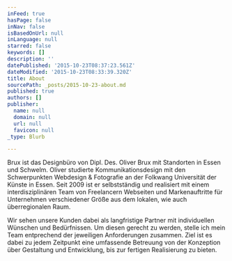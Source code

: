 ```yaml
---
inFeed: true
hasPage: false
inNav: false
isBasedOnUrl: null
inLanguage: null
starred: false
keywords: []
description: ''
datePublished: '2015-10-23T08:37:23.561Z'
dateModified: '2015-10-23T08:33:39.320Z'
title: About
sourcePath: _posts/2015-10-23-about.md
published: true
authors: []
publisher:
  name: null
  domain: null
  url: null
  favicon: null
_type: Blurb

---
```

Brux ist das Designbüro von Dipl. Des. Oliver Brux mit Standorten in Essen und Schwelm. Oliver studierte Kommunikationsdesign mit den Schwerpunkten Webdesign & Fotografie an der Folkwang Universität der Künste in Essen. Seit 2009 ist er selbstständig und realisiert mit einem interdisziplinären Team von Freelancern Webseiten und Markenauftritte für Unternehmen verschiedener Größe aus dem lokalen, wie auch überregionalen Raum.

Wir sehen unsere Kunden dabei als langfristige Partner mit individuellen Wünschen und Bedürfnissen. Um diesen gerecht zu werden, stelle ich mein Team entprechend der jeweiligen Anforderungen zusammen. Ziel ist es dabei zu jedem Zeitpunkt eine umfassende Betreuung von der Konzeption über Gestaltung und Entwicklung, bis zur fertigen Realisierung zu bieten.